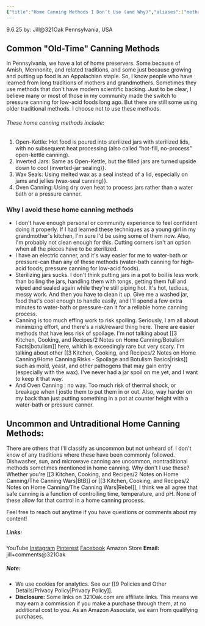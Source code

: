 ```yaml
---
{"title":"Home Canning Methods I Don’t Use (and Why)","aliases":["methods I don't use","old time canning"],"dg-date":"2025-09-06","dg-publish":true,"dg-home":false,"dg-metatags":{"title":"Home Canning Methods I Don’t Use (and Why)","description":"Why I avoid open-kettle, inverted-jar, wax-seal, and oven canning, and what I use instead for safe home canning.","og:title":"Home Canning Methods I Don’t Use (and Why)","og:description":"Why I avoid open-kettle, inverted-jar, wax-seal, and oven canning, and what I use instead for safe home canning.","og:type":"article","og:url":"https://321oak.com/home-canning-methods-i-dont-use","og:site_name":"321 Oak","og:image":"https://321oak.com/images/canning-methods-avoid-1200x630.jpg","og:image:width":"1200","og:image:height":"630","twitter:card":"summary_large_image","twitter:site":"@321oak","twitter:image":"https://321oak.com/images/canning-methods-avoid-1200x630.jpg","twitter:image:alt":"Home canning methods I avoid: open-kettle, inverted jars, wax seals, and oven canning"},"permalink":"/3-kitchen-cooking-and-recipes/2-notes-on-home-canning/home-canning-methods-i-don-t-use-and-why/","metatags":{"title":"Home Canning Methods I Don’t Use (and Why)","description":"Why I avoid open-kettle, inverted-jar, wax-seal, and oven canning, and what I use instead for safe home canning.","og:title":"Home Canning Methods I Don’t Use (and Why)","og:description":"Why I avoid open-kettle, inverted-jar, wax-seal, and oven canning, and what I use instead for safe home canning.","og:type":"article","og:url":"https://321oak.com/home-canning-methods-i-dont-use","og:site_name":"321 Oak","og:image":"https://321oak.com/images/canning-methods-avoid-1200x630.jpg","og:image:width":"1200","og:image:height":"630","twitter:card":"summary_large_image","twitter:site":"@321oak","twitter:image":"https://321oak.com/images/canning-methods-avoid-1200x630.jpg","twitter:image:alt":"Home canning methods I avoid: open-kettle, inverted jars, wax seals, and oven canning"},"dgPassFrontmatter":true,"noteIcon":""}
---
```


9.6.25
by: Jill@321Oak
Pennsylvania, USA


## Common "Old-Time" Canning Methods

In Pennsylvania, we have a lot of home preservers. Some because of Amish, Mennonite, and related traditions, and some just because growing and putting up food is an Appalachian staple. So, I know people who have learned from long traditions of mothers and grandmothers. Sometimes they use methods that don't have modern scientific backing. Just to be clear, I believe many or most of those in my community made the switch to pressure canning for low-acid foods long ago. But there are still some using older traditional methods. I choose not to use these methods.

###### These home canning methods include:

1. Open-Kettle: Hot food is poured into sterilized jars with sterilized lids, with no subsequent heat processing (also called “hot-fill, no-process” open-kettle canning).
2. Inverted Jars: Same as Open-Kettle, but the filled jars are turned upside down to cool (inverted-jar sealing)}.
3. Wax Seals: Using melted wax as a seal instead of a lid, especially on jams and jellies (wax-seal canning)}.
4. Oven Canning: Using dry oven heat to process jars rather than a water bath or a pressure canner.


### Why I avoid these home canning methods

- I don't have enough personal or community experience to feel confident doing it properly. If I had learned these techniques as a young girl in my grandmother's kitchen, I'm sure I'd be using some of them now. Also, I'm probably not clean enough for this. Cutting corners isn't an option when all the pieces have to be sterilized.
- I have an electric canner, and it's way easier for me to water-bath or pressure-can than any of these methods (water-bath canning for high-acid foods; pressure canning for low-acid foods).
- Sterilizing jars sucks. I don't think putting jars in a pot to boil is less work than boiling the jars, handling them with tongs, getting them full and wiped and sealed again while they're still piping hot. It's hot, tedious, messy work. And then you have to clean it up. Give me a washed jar, food that's cool enough to handle easily, and I'll spend a few extra minutes to water-bath or pressure-can it for a reliable home canning process.
- Canning is too much effing work to risk spoiling. Seriously, I am all about minimizing effort, and there's a risk/reward thing here. There are easier methods that have less risk of spoilage. I'm not talking about [[3 Kitchen, Cooking, and Recipes/2 Notes on Home Canning/Botulism Facts\|botulism]] here, which is exceedingly rare but very scary. I'm talking about other [[3 Kitchen, Cooking, and Recipes/2 Notes on Home Canning/Home Canning Risks - Spoilage and Botulism Basics\|risks]] such as mold, yeast, and other pathogens that may gain entry (especially with the wax). I've never had a jar spoil on me yet, and I want to keep it that way.
- And Oven Canning : no way. Too much risk of thermal shock, or breakage when I jostle them to put them in or out. Also, way harder on my back than just putting something in a pot at counter height with a water-bath or pressure canner.

## Uncommon and Untraditional Home Canning Methods:

There are others that I'll classify as uncommon but not unheard of. I don't know of any traditions where these have been commonly followed. Dishwasher, sun, and microwave canning are uncommon, nontraditional methods sometimes mentioned in home canning. Why don't I use these? Whether you're [[3 Kitchen, Cooking, and Recipes/2 Notes on Home Canning/The Canning Wars\|BtB]] or [[3 Kitchen, Cooking, and Recipes/2 Notes on Home Canning/The Canning Wars\|Rebel]], I think we all agree that safe canning is a function of controlling time, temperature, and pH. None of these allow for that control in a home canning process.

Feel free to reach out anytime if you have questions or comments about my content!
##### Links:
YouTube
[Instagram](https://www.instagram.com/jill_321oak/)
[Pinterest](https://www.pinterest.com/Jill_321Oak/)
[Facebook](https://www.facebook.com/321Oak)
Amazon Store
**Email:** jill+comments@321Oak

##### Note:
- We use cookies for analytics. See our [[9 Policies and Other Details/Privacy Policy\|Privacy Policy]].
- **Disclosure:** Some links on 321Oak.com are affiliate links. This means we may earn a commission if you make a purchase through them, at no additional cost to you. As an Amazon Associate, we earn from qualifying purchases.

